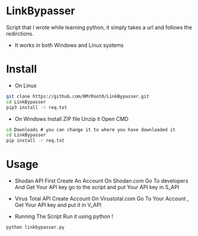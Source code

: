 # LinkBypasser
Script that I wrote while learning python, it simply takes a url and follows the redirctions.
- It works in both Windows and Linux systems 
# Install 
- On Linux
```bash
git clone https://github.com/0MrRoot0/LinkBypasser.git
cd LinkBypasser
pip3 install -r req.txt
```

- On Windows 
Install ZIP file 
Unzip it 
Open CMD
```cmd
cd Downloads # you can change it to where you have downloaded it 
cd LinkBypasser
pip install -r req.txt
```

# Usage 
- Shodan API
First Create An Account On Shodan.com
Go To developers And Get Your API key 
go to the script and put Your API key in S_API

- Virus Total API
Create Account On Virustotal.com
Go To Your Account , Get Your API key and put it in V_API
- Running The Script
Run it using python ! 
```bash
python linkbypasser.py
```


